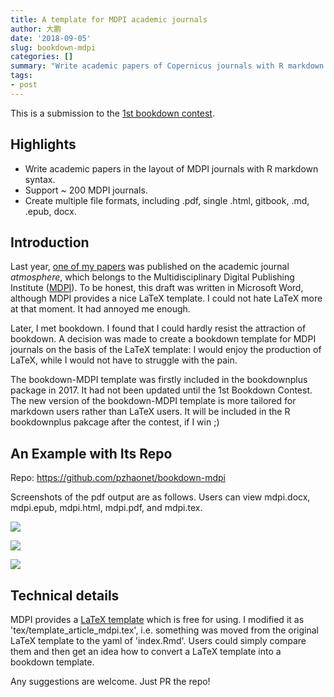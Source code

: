 ```yaml
---
title: A template for MDPI academic journals
author: 大鹏
date: '2018-09-05'
slug: bookdown-mdpi
categories: []
summary: "Write academic papers of Copernicus journals with R markdown syntax."
tags:
- post
---
```


This is a submission to the [1st bookdown contest](https://blog.rstudio.com/2018/07/27/first-bookdown-contest/).

## Highlights

- Write academic papers in the layout of MDPI journals with R markdown syntax.
- Support ~ 200 MDPI journals.
- Create multiple file formats, including .pdf, single .html, gitbook, .md, .epub, docx.

## Introduction

Last year, [one of my papers](http://www.mdpi.com/2073-4433/8/6/111) was published on the academic journal *atmosphere*, which belongs to  the Multidisciplinary Digital Publishing Institute ([MDPI](http://www.mdpi.com/)). To be honest, this draft was written in Microsoft Word, although MDPI provides a nice LaTeX template. I could not hate LaTeX more at that moment. It had annoyed me enough.

Later, I met bookdown. I found that I could hardly resist the attraction of bookdown. A decision was made to create a bookdown template for MDPI journals on the basis of the LaTeX template: I would enjoy the production of LaTeX, while I would not have to struggle with the pain.

The bookdown-MDPI template was firstly included in the bookdownplus package in 2017. It had not been updated until the 1st Bookdown Contest. The new version of the bookdown-MDPI template is more tailored for markdown users rather than LaTeX users. It will be included in the R bookdownplus pakcage after the contest, if I win ;)

## An Example with Its Repo

Repo: https://github.com/pzhaonet/bookdown-mdpi

Screenshots of the pdf output are as follows. Users can view mdpi.docx, mdpi.epub, mdpi.html,  mdpi.pdf, and mdpi.tex.

![](https://github.com/pzhaonet/bookdown-mdpi/raw/master/showcase/mdpi_1.png)

![](https://github.com/pzhaonet/bookdown-mdpi/raw/master/showcase/mdpi_3.png)

![](https://github.com/pzhaonet/bookdown-mdpi/raw/master/showcase/mdpi_4.png)

## Technical details

MDPI provides a [LaTeX template](http://www.mdpi.com/authors/latex) which is free for using. I modified it as 'tex/template_article_mdpi.tex', i.e. something was moved from the original LaTeX template to the yaml of 'index.Rmd'. Users could simply compare them and then get an idea how to convert a LaTeX template into a bookdown template.

Any suggestions are welcome. Just PR the repo!

